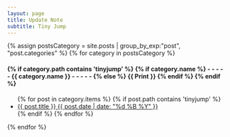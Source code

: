 ```yaml
---
layout: page
title: Update Note
subtitle: Tiny Jump
---
```


<div>
{% assign postsCategory = site.posts | group_by_exp:"post", "post.categories"  %}
{% for category in postsCategory %}
<h4 class="post-teaser__month">
<strong>
  {% if category.path contains 'tinyjump' %}
{% if category.name %} 
- - - - -  {{ category.name }} - - - - - 
{% else %} 
{{ Print }} 
{% endif %}
                {% endif %}
</strong>
</h4>
<ul class="list-posts">
{% for post in category.items %}
    {% if post.path contains 'tinyjump' %}
<li class="post-teaser">
<a href="{{ post.url | prepend: site.baseurl }}">
<span class="post-teaser__title">{{ post.title }}</span>
<span class="post-teaser__date">{{ post.date | date: "%d %B %Y" }}</span>
</a>
</li>
    {% endif %}
{% endfor %}
</ul>
{% endfor %}
</div>
